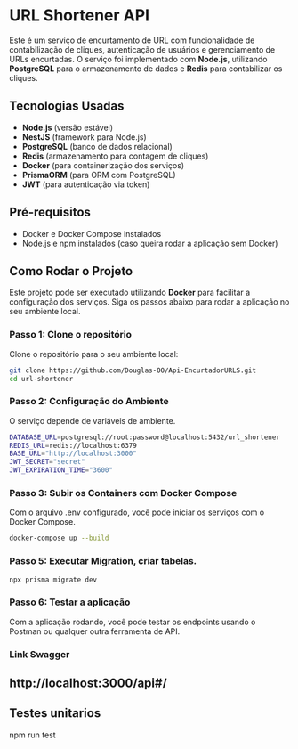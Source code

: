 # URL Shortener API

Este é um serviço de encurtamento de URL com funcionalidade de contabilização de cliques, autenticação de usuários e gerenciamento de URLs encurtadas. O serviço foi implementado com **Node.js**, utilizando **PostgreSQL** para o armazenamento de dados e **Redis** para contabilizar os cliques.

## Tecnologias Usadas

- **Node.js** (versão estável)
- **NestJS** (framework para Node.js)
- **PostgreSQL** (banco de dados relacional)
- **Redis** (armazenamento para contagem de cliques)
- **Docker** (para containerização dos serviços)
- **PrismaORM** (para ORM com PostgreSQL)
- **JWT** (para autenticação via token)

## Pré-requisitos

- Docker e Docker Compose instalados
- Node.js e npm instalados (caso queira rodar a aplicação sem Docker)

## Como Rodar o Projeto

Este projeto pode ser executado utilizando **Docker** para facilitar a configuração dos serviços. Siga os passos abaixo para rodar a aplicação no seu ambiente local.

### Passo 1: Clone o repositório

Clone o repositório para o seu ambiente local:

```bash
git clone https://github.com/Douglas-00/Api-EncurtadorURLS.git
cd url-shortener
```

### Passo 2: Configuração do Ambiente

O serviço depende de variáveis de ambiente.

```bash
DATABASE_URL=postgresql://root:password@localhost:5432/url_shortener
REDIS_URL=redis://localhost:6379
BASE_URL="http://localhost:3000"
JWT_SECRET="secret"
JWT_EXPIRATION_TIME="3600"
```

### Passo 3: Subir os Containers com Docker Compose

Com o arquivo .env configurado, você pode iniciar os serviços com o Docker Compose.

```bash
docker-compose up --build
```

### Passo 5: Executar Migration, criar tabelas.

```bash
npx prisma migrate dev
```

### Passo 6: Testar a aplicação

Com a aplicação rodando, você pode testar os endpoints usando o Postman ou qualquer outra ferramenta de API.

### Link Swagger

## http://localhost:3000/api#/

## Testes unitarios

npm run test
